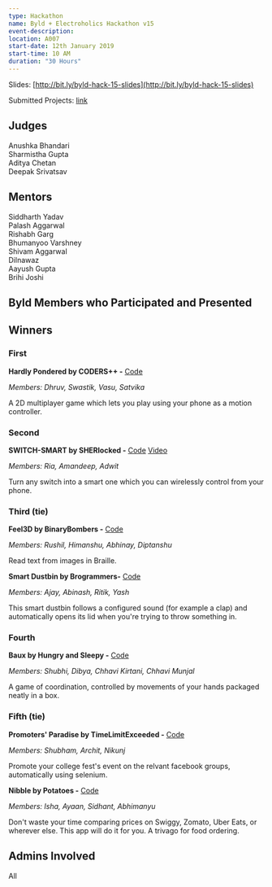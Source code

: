 ```yaml
---
type: Hackathon
name: Byld + Electroholics Hackathon v15
event-description: 
location: A007
start-date: 12th January 2019
start-time: 10 AM 
duration: "30 Hours"
---
```



Slides: [http://bit.ly/byld-hack-15-slides](http://bit.ly/byld-hack-15-slides)

Submitted Projects: [link](https://hackathon-v15.devfolio.co/submissions)

## Judges

Anushka Bhandari  
Sharmistha Gupta  
Aditya Chetan  
Deepak Srivatsav  

## Mentors

Siddharth Yadav  
Palash Aggarwal  
Rishabh Garg  
Bhumanyoo Varshney  
Shivam Aggarwal  
Dilnawaz  
Aayush Gupta  
Brihi Joshi  

## Byld Members who Participated and Presented


## Winners

### First

**Hardly Pondered by CODERS++ -** [Code](https://github.com/CrypticGuy/hp-mobi)

_Members: Dhruv, Swastik, Vasu, Satvika_

A 2D multiplayer game which lets you play using your phone as a motion controller.

### Second

**SWITCH-SMART by SHERlocked -** [Code](https://github.com/ria18405/Smart-Switch) [Video](https://www.youtube.com/watch?v=-tksjw5m5so)

_Members: Ria, Amandeep, Adwit_

Turn any switch into a smart one which you can wirelessly control from your phone.

### Third (tie)

**Feel3D by BinaryBombers -** [Code](https://github.com/diptanshumittal/hackathon-v15)

_Members: Rushil, Himanshu, Abhinay, Diptanshu_

Read text from images in Braille.


**Smart Dustbin by Brogrammers-** [Code](https://github.com/abinash18123/SMART-DUSTBIN)

_Members: Ajay, Abinash, Ritik, Yash_

This smart dustbin follows a configured sound (for example a clap) and automatically opens its lid when you're trying to throw something in.

### Fourth

**Baux by Hungry and Sleepy -** [Code](https://github.com/dibyaaaaax/Baux)

_Members: Shubhi, Dibya, Chhavi Kirtani, Chhavi Munjal_

A game of coordination, controlled by movements of your hands packaged neatly  in a box.

### Fifth (tie)

**Promoters' Paradise by TimeLimitExceeded -** [Code](https://github.com/nahimilega/TimeLimitExeeded)

_Members: Shubham, Archit, Nikunj_

Promote your college fest's event on the relvant facebook groups, automatically using selenium.

**Nibble by Potatoes -** [Code](https://github.com/Abhimanyu-Jha/Nibble)

_Members: Isha, Ayaan, Sidhant, Abhimanyu_

Don't waste your time comparing prices on Swiggy, Zomato, Uber Eats, or wherever else. This app will do it for you. A trivago for food ordering.


## Admins Involved

All

